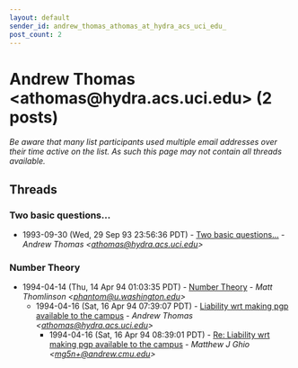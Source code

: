 ```yaml
---
layout: default
sender_id: andrew_thomas_athomas_at_hydra_acs_uci_edu_
post_count: 2
---
```


# Andrew Thomas <athomas<span>@</span>hydra.acs.uci.edu> (2 posts)

_Be aware that many list participants used multiple email addresses over their time active on the list. As such this page may not contain all threads available._

## Threads

### Two basic questions...
+ 1993-09-30 (Wed, 29 Sep 93 23:56:36 PDT) - [Two basic questions...](/archive/1993/09/49caf96046a5e58a4c4a3483771779b95a710cae11d6a0adbce7a9da63918761) - _Andrew Thomas \<athomas@hydra.acs.uci.edu\>_

### Number Theory
+ 1994-04-14 (Thu, 14 Apr 94 01:03:35 PDT) - [Number Theory](/archive/1994/04/b83ed7bf0565b0e5c2a938a07871c71a0ac397d0e38724cf09cfd03cf4818355) - _Matt Thomlinson \<phantom@u.washington.edu\>_
  + 1994-04-16 (Sat, 16 Apr 94 07:39:07 PDT) - [Liability wrt making pgp available to the campus](/archive/1994/04/3d51023cdb7793ea5d982189d0505f3952c5aec6db7f8e3acec88b5eef3decb1) - _Andrew Thomas \<athomas@hydra.acs.uci.edu\>_
    + 1994-04-16 (Sat, 16 Apr 94 08:39:01 PDT) - [Re: Liability wrt making pgp available to the campus](/archive/1994/04/b60b1b8f2b0a406892289273ea14a41b542211051139dfccb6f77e59ac0338f5) - _Matthew J Ghio \<mg5n+@andrew.cmu.edu\>_

